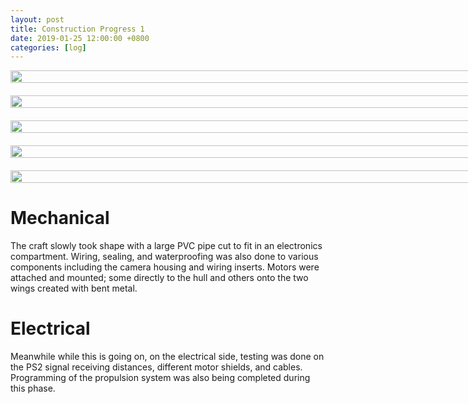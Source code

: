 ```yaml
---
layout: post
title: Construction Progress 1
date: 2019-01-25 12:00:00 +0800
categories: [log]
---
```

<style>
  .wrapper {
    display: grid;
    grid-template-columns: repeat(auto-fit, minmax(30vh, 1fr));
    grid-gap: 20px;
  }
  .item > img {
    width:100%;
  }
</style>

<div class="wrapper">
  <div class="item">
    <img src="/speaalpha18/asset_images/craft/IMG_4408.jpg" />
  </div>
  <div class="item">
   <img src="/speaalpha18/asset_images/craft/IMG_4411.jpg" />
  </div>
  <div class="item">
    <img src="/speaalpha18/asset_images/craft/IMG_4413.jpg" />
  </div>
  <div class="item">
    <img src="/speaalpha18/asset_images/craft/IMG_4416.jpg" />
  </div>
  <div class="item">
    <img src="/speaalpha18/asset_images/craft/IMG_5013.jpg" />
  </div>
</div>

# Mechanical
The craft slowly took shape with a large PVC pipe cut to fit in an electronics compartment. Wiring, sealing, and waterproofing was also done to various components including the camera housing and wiring inserts. Motors were attached and mounted; some directly to the hull and others onto the two wings created with bent metal. 

# Electrical
Meanwhile while this is going on, on the electrical side, testing was done on the PS2 signal receiving distances, different motor shields, and cables. Programming of the propulsion system was also being completed during this phase.